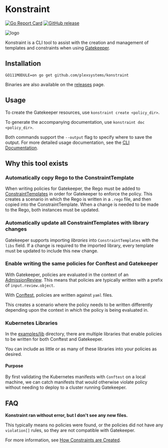 # Konstraint

[![Go Report Card](https://goreportcard.com/badge/github.com/plexsystems/konstraint)](https://goreportcard.com/report/github.com/plexsystems/konstraint)
[![GitHub release](https://img.shields.io/github/release/plexsystems/konstraint.svg)](https://github.com/plexsystems/konstraint/releases)

![logo](images/logo.png)

Konstraint is a CLI tool to assist with the creation and management of templates and constraints when using [Gatekeeper](https://github.com/open-policy-agent/gatekeeper).

## Installation

```text
GO111MODULE=on go get github.com/plexsystems/konstraint
```

Binaries are also available on the [releases](https://github.com/plexsystems/konstraint/releases) page.

## Usage

To create the Gatekeeper resources, use `konstraint create <policy_dir>`.

To generate the accompanying documentation, use `konstraint doc <policy_dir>`.

Both commands support the `--output` flag to specify where to save the output. For more detailed usage documentation, see the [CLI Documentation](docs/cli/konstraint.md).

## Why this tool exists

### Automatically copy Rego to the ConstraintTemplate

When writing policies for Gatekeeper, the Rego must be added to [ConstraintTemplates](https://github.com/open-policy-agent/gatekeeper#constraint-templates) in order for Gatekeeper to enforce the policy. This creates a scenario in which the Rego is written in a `.rego` file, and then copied into the ConstraintTemplate. When a change is needed to be made to the Rego, both instances must be updated.

### Automatically update all ConstraintTemplates with library changes

Gatekeeper supports importing _libraries_ into `ConstraintTemplates` with the `libs` field. If a change is required to the imported library, every template must be updated to include this new change.

### Enable writing the same policies for Conftest and Gatekeeper

With Gatekeeper, policies are evaluated in the context of an [AdmissionReview](https://kubernetes.io/docs/reference/access-authn-authz/extensible-admission-controllers/#webhook-request-and-response). This means that policies are typically written with a prefix of `input.review.object`.

With [Conftest](https://github.com/open-policy-agent/conftest), policies are written against `yaml` files.

This creates a scenario where the policy needs to be written differently depending upon the context in which the policy is being evaluated in.

### Kubernetes Libraries

In the [examples/lib](examples/lib) directory, there are multiple libraries that enable policies to be written for both Conftest and Gatekeeper.

You can include as little or as many of these libraries into your policies as desired.

#### Purpose

By first validating the Kubernetes manifests with `Conftest` on a local machine, we can catch manifests that would otherwise violate policy without needing to deploy to a cluster running Gatekeeper.

## FAQ

**Konstraint ran without error, but I don't see any new files.**

This typically means no policies were found, or the policies did not have any `violation[]` rules, so they are not compatible with Gatekeeper.

For more information, see [How Constraints are Created](docs/constraint_creation.md).

